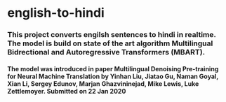 # english-to-hindi

### This project converts engilsh sentences to hindi in realtime. The model is build on state of the art algorithm Multilingual Bidrectional and Autoregressive Transformers (MBART).

#### The model was introduced in paper Multilingual Denoising Pre-training for Neural Machine Translation by Yinhan Liu, Jiatao Gu, Naman Goyal, Xian Li, Sergey Edunov, Marjan Ghazvininejad, Mike Lewis, Luke Zettlemoyer. Submitted on 22 Jan 2020

